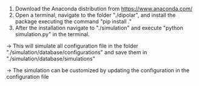 1. Download the Anaconda distribution from https://www.anaconda.com/
2. Open a terminal, navigate to the folder "./dipolar", and install the package executing the command "pip install ."
3. After the installation navigate to "./simulation" and execute "python simulation.py" in the terminal. 

&rarr; This will simulate all configuration file in the folder "./simulation/database/configurations" and save them in "./simulation/database/simulations"

&rarr; The simulation can be customized by updating the configuration in the configuration file
